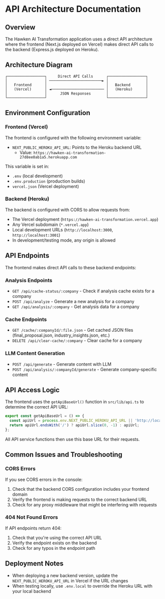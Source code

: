 # API Architecture Documentation

## Overview

The Hawken AI Transformation application uses a direct API architecture where the frontend (Next.js deployed on Vercel) makes direct API calls to the backend (Express.js deployed on Heroku).

## Architecture Diagram

```
┌─────────────────┐     Direct API Calls      ┌─────────────────┐
│                 │ ────────────────────────► │                 │
│   Frontend      │                           │   Backend       │
│   (Vercel)      │ ◄──────────────────────── │   (Heroku)      │
│                 │      JSON Responses       │                 │
└─────────────────┘                           └─────────────────┘
```

## Environment Configuration

### Frontend (Vercel)

The frontend is configured with the following environment variable:

- `NEXT_PUBLIC_HEROKU_API_URL`: Points to the Heroku backend URL
  - Value: `https://hawken-ai-transformation-27d8ee0ab1a5.herokuapp.com`

This variable is set in:
- `.env` (local development)
- `.env.production` (production builds)
- `vercel.json` (Vercel deployment)

### Backend (Heroku)

The backend is configured with CORS to allow requests from:
- The Vercel deployment (`https://hawken-ai-transformation.vercel.app`)
- Any Vercel subdomain (`*.vercel.app`)
- Local development URLs (`http://localhost:3000`, `http://localhost:3001`)
- In development/testing mode, any origin is allowed

## API Endpoints

The frontend makes direct API calls to these backend endpoints:

### Analysis Endpoints

- `GET /api/cache-status/:company` - Check if analysis cache exists for a company
- `POST /api/analyze` - Generate a new analysis for a company
- `GET /api/analysis/:company` - Get analysis data for a company

### Cache Endpoints

- `GET /cache/:companyId/:file.json` - Get cached JSON files (final_proposal.json, industry_insights.json, etc.)
- `DELETE /api/clear-cache/:company` - Clear cache for a company

### LLM Content Generation

- `POST /api/generate` - Generate content with LLM
- `POST /api/analysis/:companyId/generate` - Generate company-specific content

## API Access Logic

The frontend uses the `getApiBaseUrl()` function in `src/lib/api.ts` to determine the correct API URL:

```typescript
export const getApiBaseUrl = () => {
  const apiUrl = process.env.NEXT_PUBLIC_HEROKU_API_URL || 'http://localhost:3001';
  return apiUrl.endsWith('/') ? apiUrl.slice(0, -1) : apiUrl;
};
```

All API service functions then use this base URL for their requests.

## Common Issues and Troubleshooting

### CORS Errors

If you see CORS errors in the console:
1. Check that the backend CORS configuration includes your frontend domain
2. Verify the frontend is making requests to the correct backend URL
3. Check for any proxy middleware that might be interfering with requests

### 404 Not Found Errors

If API endpoints return 404:
1. Check that you're using the correct API URL
2. Verify the endpoint exists on the backend
3. Check for any typos in the endpoint path

## Deployment Notes

- When deploying a new backend version, update the `NEXT_PUBLIC_HEROKU_API_URL` in Vercel if the URL changes
- When testing locally, use `.env.local` to override the Heroku URL with your local backend 